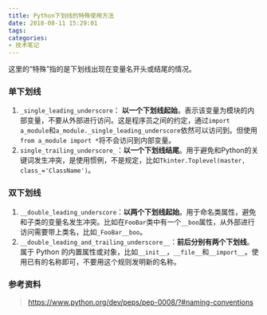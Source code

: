 ```yaml
---
title: Python下划线的特殊使用方法
date: 2018-08-11 15:29:01
tags:
categories:
- 技术笔记
---
```

这里的“特殊”指的是下划线出现在变量名开头或结尾的情况。
<!--more-->

### 单下划线
1. `_single_leading_underscore`： **以一个下划线起始**。表示该变量为模块的内部变量，不要从外部进行访问。这是程序员之间的约定，通过`import a_module`和`a_module._single_leading_underscore`依然可以访问到。但使用`from a_module import *`将不会访问到内部变量。
2. `single_trailing_underscore_`：**以一个下划线结尾**。用于避免和Python的关键词发生冲突，是使用惯例，不是规定，比如`Tkinter.Toplevel(master, class_='ClassName')`。

### 双下划线
1. `__double_leading_underscore`：**以两个下划线起始**。用于命名类属性，避免和子类的变量名发生冲突。比如在`FooBar`类中有一个`__boo`属性，从外部进行访问需要带上类名，比如`_FooBar__boo`。
2. `__double_leading_and_trailing_underscore__`：**前后分别有两个下划线**。属于 Python 的内置属性或对象，比如`__init__`，`__file__`和`__import__`。使用已有的名称即可，不要用这个规则发明新的名称。

### 参考资料
> https://www.python.org/dev/peps/pep-0008/?#naming-conventions